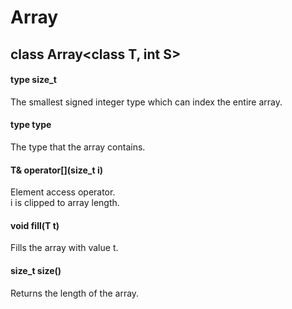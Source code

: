 # Array
## class Array<class T, int S>
#### type size_t
The smallest signed integer type which can index the entire array.
#### type type
The type that the array contains.
#### T& operator[](size_t i)
Element access operator.<br>
i is clipped to array length.
#### void fill(T t)
Fills the array with value t.
#### size_t size()
Returns the length of the array.
